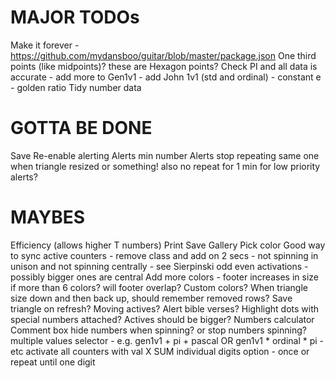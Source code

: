 MAJOR TODOs
===========

Make it forever - https://github.com/mydansboo/guitar/blob/master/package.json
One third points (like midpoints)? these are Hexagon points?
Check PI and all data is accurate - add more to Gen1v1 - add John 1v1 (std and ordinal) - constant e - golden ratio
Tidy number data

GOTTA BE DONE
=============

Save
Re-enable alerting
Alerts min number
Alerts stop repeating same one when triangle resized or something! also no repeat for 1 min for low priority alerts?

MAYBES
======

Efficiency (allows higher T numbers)
Print
Save
Gallery
Pick color
Good way to sync active counters - remove class and add on 2 secs - not spinning in unison and not spinning centrally - see Sierpinski odd even activations - possibly bigger ones are central
Add more colors - footer increases in size if more than 6 colors? will footer overlap?
Custom colors?
When triangle size down and then back up, should remember removed rows?
Save triangle on refresh?
Moving actives?
Alert bible verses?
Highlight dots with special numbers attached?
Actives should be bigger?
Numbers calculator
Comment box
hide numbers when spinning? or stop numbers spinning?
multiple values selector - e.g. gen1v1 + pi + pascal OR gen1v1 * ordinal * pi - etc
activate all counters with val X
SUM individual digits option - once or repeat until one digit


